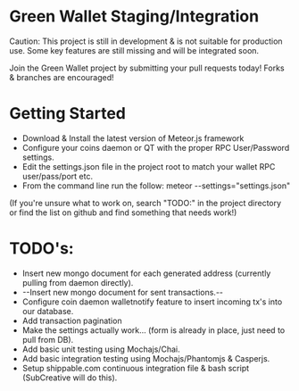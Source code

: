 # Green Wallet Staging/Integration

Caution: This project is still in development & is not suitable for production use. Some key features are still missing and will be integrated soon.

Join the Green Wallet project by submitting your pull requests today! Forks & branches are encouraged!

# Getting Started
- Download & Install the latest version of Meteor.js framework
- Configure your coins daemon or QT with the proper RPC User/Password settings.
- Edit the settings.json file in the project root to match your wallet RPC user/pass/port etc.
- From the command line run the follow: meteor --settings="settings.json"

(If you're unsure what to work on, search "TODO:" in the project directory or find the list on github and find something that needs work!)

# TODO's:

- Insert new mongo document for each generated address (currently pulling from daemon directly).
- --Insert new mongo document for sent transactions.--
- Configure coin daemon walletnotify feature to insert incoming tx's into our database.
- Add transaction pagination 
- Make the settings actually work... (form is already in place, just need to pull from DB).
- Add basic unit testing using Mochajs/Chai.
- Add basic integration testing using Mochajs/Phantomjs & Casperjs.
- Setup shippable.com continuous integration file & bash script (SubCreative will do this).